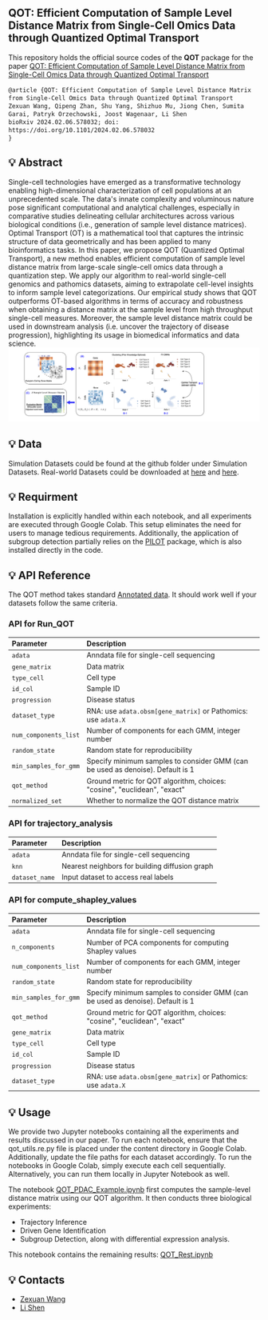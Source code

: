 ## QOT: Efficient Computation of Sample Level Distance Matrix from Single-Cell Omics Data through Quantized Optimal Transport

This repository holds the official source codes of the **QOT** package for the paper [QOT: Efficient Computation of Sample Level Distance Matrix from Single-Cell Omics Data through Quantized Optimal Transport]()

```
@article {QOT: Efficient Computation of Sample Level Distance Matrix from Single-Cell Omics Data through Quantized Optimal Transport
Zexuan Wang, Qipeng Zhan, Shu Yang, Shizhuo Mu, Jiong Chen, Sumita Garai, Patryk Orzechowski, Joost Wagenaar, Li Shen
bioRxiv 2024.02.06.578032; doi: https://doi.org/10.1101/2024.02.06.578032
}
```

## 💡 Abstract
Single-cell technologies have emerged as a transformative technology enabling high-dimensional characterization of cell populations at an unprecedented scale. The data's innate complexity and voluminous nature pose significant computational and analytical challenges, especially in comparative studies delineating cellular architectures across various biological conditions (i.e., generation of sample level distance matrices). Optimal Transport (OT) is a mathematical tool that captures the intrinsic structure of data geometrically and has been applied to many bioinformatics tasks. In this paper, we propose QOT (Quantized Optimal Transport), a new method enables efficient computation of sample level distance matrix from large-scale single-cell omics data through a quantization step. We apply our algorithm to real-world single-cell genomics and pathomics datasets, aiming to extrapolate cell-level insights to inform sample level categorizations. Our empirical study shows that QOT outperforms OT-based algorithms in terms of accuracy and robustness when obtaining a distance matrix at the sample level from high throughput single-cell measures. Moreover, the sample level distance matrix could be used in downstream analysis (i.e. uncover the trajectory of disease progression), highlighting its usage in biomedical informatics and data science.
![alt text](https://github.com/PennShenLab/QOT/blob/main/flow.png)


## 💡 Data
Simulation Datasets could be found at the github folder under Simulation Datasets.
Real-world Datasets could be downloaded at [here](https://zenodo.org/records/8370081) and [here](https://zenodo.org/records/7957118).


## 💡 Requirment
Installation is explicitly handled within each notebook, and all experiments are executed through Google Colab. This setup eliminates the need for users to manage tedious requirements. Additionally, the application of subgroup detection partially relies on the [PILOT](https://github.com/CostaLab/PILOT/tree/main) package, which is also installed directly in the code. 


## 💡 API Reference

The QOT method takes standard [Annotated data](https://anndata.readthedocs.io/en/stable/). It should work well if your datasets follow the same criteria.

### API for Run_QOT

| Parameter             | Description                                                                 |
| :-------------------- | :-------------------------------------------------------------------------- |
| `adata`               | Anndata file for single-cell sequencing                                     |
| `gene_matrix`         | Data matrix                                                                 |
| `type_cell`           | Cell type                                                                   |
| `id_col`              | Sample ID                                                                   |
| `progression`         | Disease status                                                              |
| `dataset_type`        | RNA: use `adata.obsm[gene_matrix]` or Pathomics: use `adata.X`               |
| `num_components_list` | Number of components for each GMM, integer number                           |
| `random_state`        | Random state for reproducibility                                           |
| `min_samples_for_gmm` | Specify minimum samples to consider GMM (can be used as denoise). Default is 1 |
| `qot_method`          | Ground metric for QOT algorithm, choices: "cosine", "euclidean", "exact"   |
| `normalized_set`      | Whether to normalize the QOT distance matrix                               |

### API for trajectory_analysis

| Parameter      | Description                                        |
| :------------- | :------------------------------------------------- |
| `adata`        | Anndata file for single-cell sequencing            |
| `knn`          | Nearest neighbors for building diffusion graph     |
| `dataset_name` | Input dataset to access real labels                |

### API for compute_shapley_values

| Parameter             | Description                                                                 |
| :-------------------- | :-------------------------------------------------------------------------- |
| `adata`               | Anndata file for single-cell sequencing                                     |
| `n_components`        | Number of PCA components for computing Shapley values                       |
| `num_components_list` | Number of components for each GMM, integer number                           |
| `random_state`        | Random state for reproducibility                                           |
| `min_samples_for_gmm` | Specify minimum samples to consider GMM (can be used as denoise). Default is 1 |
| `qot_method`          | Ground metric for QOT algorithm, choices: "cosine", "euclidean", "exact"   |
| `gene_matrix`         | Data matrix                                                                 |
| `type_cell`           | Cell type                                                                   |
| `id_col`              | Sample ID                                                                   |
| `progression`         | Disease status                                                              |
| `dataset_type`        | RNA: use `adata.obsm[gene_matrix]` or Pathomics: use `adata.X`               |



## 💡 Usage
We provide two Jupyter notebooks containing all the experiments and results discussed in our paper. To run each notebook, ensure that the qot_utils.re.py file is placed under the content directory in Google Colab. Additionally, update the file paths for each dataset accordingly. To run the notebooks in Google Colab, simply execute each cell sequentially. Alternatively, you can run them locally in Jupyter Notebook as well.

The notebook [QOT_PDAC_Example.ipynb](https://github.com/PennShenLab/QOT/blob/main/QOT_PDAC_Example.ipynb) first computes the sample-level distance matrix using our QOT algorithm. It then conducts three biological experiments:
- Trajectory Inference
- Driven Gene Identification
- Subgroup Detection, along with differential expression analysis.

This notebook contains the remaining results: [QOT_Rest.ipynb](https://github.com/PennShenLab/QOT/blob/main/QOT_Rest.ipynb)

## 💡 Contacts

- [Zexuan Wang](mailto:zxwang@sas.upenn.edu) 
- [Li Shen](mailto:li.shen@pennmedicine.upenn.edu) 


